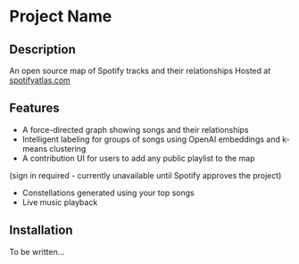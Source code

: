 # Project Name

## Description
An open source map of Spotify tracks and their relationships
Hosted at [spotifyatlas.com](https://spotifyatlas.com/)

## Features
- A force-directed graph showing songs and their relationships
- Intelligent labeling for groups of songs using OpenAI embeddings and k-means clustering
- A contribution UI for users to add any public playlist to the map
  
(sign in required - currently unavailable until Spotify approves the project)
- Constellations generated using your top songs
- Live music playback

## Installation
To be written...
